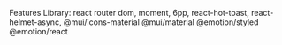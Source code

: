 Features
Library: react router dom, moment, 6pp, react-hot-toast, react-helmet-async, @mui/icons-material @mui/material @emotion/styled @emotion/react
